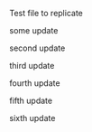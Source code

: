 Test file to replicate

some update

second update

third update

fourth update

fifth update

sixth update
